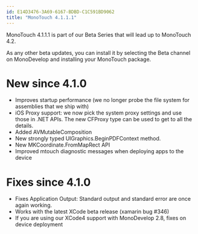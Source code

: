 ```yaml
---
id: E14D3476-3A69-6167-BDBD-C1C591BD9062
title: "MonoTouch 4.1.1.1"
---
```


MonoTouch 4.1.1.1 is part of our Beta Series that will lead up to MonoTouch
4.2.

As any other beta updates, you can install it by selecting the Beta channel
on MonoDevelop and installing your MonoTouch package.

 <a name="New_since_4.1.0" class="injected"></a>


# New since 4.1.0

-  Improves startup performance (we no longer probe the file system for assemblies that we ship with) 
-  iOS Proxy support: we now pick the system proxy settings and use those in .NET APIs. The new CFProxy type can be used to get to all the details. 
-  Added AVMutableComposition
-  New strongly typed UIGraphics.BeginPDFContext method.
-  New MKCoordinate.FromMapRect API
-  Improved mtouch diagnostic messages when deploying apps to the device


 <a name="Fixes_since_4.1.0" class="injected"></a>


# Fixes since 4.1.0

-  Fixes Application Output: Standard output and standard error are once again working. 
-  Works with the latest XCode beta release (xamarin bug #346)
-  If you are using our XCode4 support with MonoDevelop 2.8, fixes on device deployment
